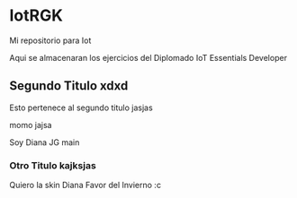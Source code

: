 # IotRGK
Mi repositorio para Iot

Aqui se almacenaran los ejercicios del Diplomado IoT Essentials Developer
## Segundo Titulo xdxd
Esto pertenece al segundo titulo jasjas

momo jajsa

Soy Diana JG main

### Otro Titulo kajksjas
Quiero la skin Diana Favor del Invierno :c